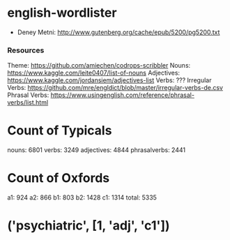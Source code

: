 # english-wordlister
* Deney Metni: http://www.gutenberg.org/cache/epub/5200/pg5200.txt 

### Resources
Theme: https://github.com/amiechen/codrops-scribbler
Nouns: https://www.kaggle.com/leite0407/list-of-nouns
Adjectives: https://www.kaggle.com/jordansiem/adjectives-list
Verbs: ???
Irregular Verbs: https://github.com/mre/engldict/blob/master/irregular-verbs-de.csv
Phrasal Verbs: https://www.usingenglish.com/reference/phrasal-verbs/list.html

# Count of Typicals
nouns:  6801
verbs:  3249
adjectives:  4844
phrasalverbs:  2441

# Count of Oxfords
a1:  924
a2:  866
b1:  803
b2:  1428
c1:  1314
total:  5335

# ('psychiatric', [1, 'adj', 'c1'])
